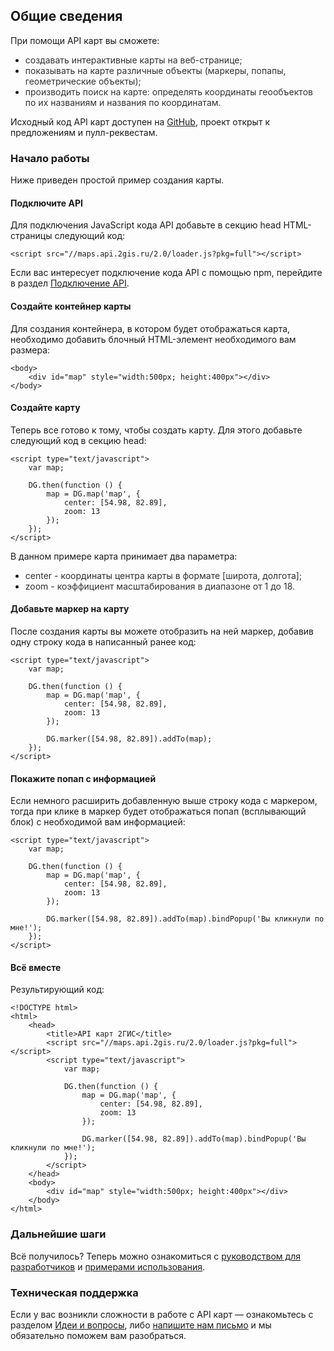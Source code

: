 ## Общие сведения

При помощи API карт вы сможете:

* <span style="color:323232">создавать интерактивные карты на веб-странице;</span>
* <span style="color:323232">показывать на карте различные объекты (маркеры, попапы, геометрические объекты);</span>
* <span style="color:323232">производить поиск на карте: определять координаты геообъектов по их названиям и названия по координатам.</span>

Исходный код API карт доступен на [GitHub](https://github.com/2gis/mapsapi), проект открыт к предложениям и пулл-реквестам.

### Начало работы

Ниже приведен простой пример создания карты.

#### Подключите API

Для подключения JavaScript кода API добавьте в секцию head HTML-страницы следующий код:

    <script src="//maps.api.2gis.ru/2.0/loader.js?pkg=full"></script>

Если вас интересует подключение кода API с помощью npm, перейдите в раздел [Подключение API](/doc/maps/ru/manual/dg-loading#npm).

#### Создайте контейнер карты

Для создания контейнера, в котором будет отображаться карта, необходимо добавить блочный HTML-элемент необходимого вам размера:

    <body>
        <div id="map" style="width:500px; height:400px"></div>
    </body>

#### Создайте карту

Теперь все готово к тому, чтобы создать карту. Для этого добавьте следующий код в секцию head:

    <script type="text/javascript">
        var map;

        DG.then(function () {
            map = DG.map('map', {
                center: [54.98, 82.89],
                zoom: 13
            });
        });
    </script>

В данном примере карта принимает два параметра:

* <span style="color:323232">center - координаты центра карты в формате [широта, долгота];</span>
* <span style="color:323232">zoom - коэффициент масштабирования в диапазоне от 1 до 18.</span>

#### Добавьте маркер на карту

После создания карты вы можете отобразить на ней маркер, добавив одну строку кода в написанный ранее код:

    <script type="text/javascript">
        var map;

        DG.then(function () {
            map = DG.map('map', {
                center: [54.98, 82.89],
                zoom: 13
            });

            DG.marker([54.98, 82.89]).addTo(map);
        });
    </script>

#### Покажите попап с информацией

Если немного расширить добавленную выше строку кода с маркером, тогда при клике в маркер будет отображаться попап
(всплывающий блок) с необходимой вам информацией:

    <script type="text/javascript">
        var map;

        DG.then(function () {
            map = DG.map('map', {
                center: [54.98, 82.89],
                zoom: 13
            });

            DG.marker([54.98, 82.89]).addTo(map).bindPopup('Вы кликнули по мне!');
        });
    </script>

#### Всё вместе

Результирующий код:

    <!DOCTYPE html>
    <html>
        <head>
            <title>API карт 2ГИС</title>
            <script src="//maps.api.2gis.ru/2.0/loader.js?pkg=full"></script>
            <script type="text/javascript">
                var map;

                DG.then(function () {
                    map = DG.map('map', {
                        center: [54.98, 82.89],
                        zoom: 13
                    });

                    DG.marker([54.98, 82.89]).addTo(map).bindPopup('Вы кликнули по мне!');
                });
            </script>
        </head>
        <body>
            <div id="map" style="width:500px; height:400px"></div>
        </body>
    </html>

### Дальнейшие шаги

Всё получилось? Теперь можно ознакомиться с <a href="/doc/maps/ru/manual/dg-loading">руководством для разработчиков</a>
и <a href="/doc/maps/ru/examples/base">примерами использования</a>.

### Техническая поддержка

Если у вас возникли сложности в работе с API карт &mdash; ознакомьтесь с разделом
<a href="https://api2gis.uservoice.com">Идеи и вопросы</a>, либо <a href="mailto:api@2gis.ru">напишите нам письмо</a>
и мы обязательно поможем вам разобраться.
